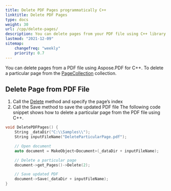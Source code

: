 ```yaml
---
title: Delete PDF Pages programmatically C++
linktitle: Delete PDF Pages
type: docs
weight: 30
url: /cpp/delete-pages/
description: You can delete pages from your PDF file using C++ library.
lastmod: "2021-12-09"
sitemap:
    changefreq: "weekly"
    priority: 0.7
---
```


You can delete pages from a PDF file using Aspose.PDF for C++. To delete a particular page from the [PageCollection](https://apireference.aspose.com/pdf/cpp/class/aspose.pdf.page_collection) collection.

## Delete Page from PDF File

1. Call the [Delete](https://apireference.aspose.com/pdf/cpp/class/aspose.pdf.page#a02bb7a96e66ef6e10bcf4930b299b3b7) method and specify the page’s index
1. Call the Save method to save the updated PDF file
The following code snippet shows how to delete a particular page from the PDF file using C++.

```cpp
void DeletePDFPages() {
    String _dataDir("C:\\Samples\\");
    String inputFileName("DeleteParticularPage.pdf");

    // Open document
    auto document = MakeObject<Document>(_dataDir + inputFileName);

    // Delete a particular page
    document->get_Pages()->Delete(2);

    // Save updated PDF
    document->Save(_dataDir + inputFileName);
}
```
